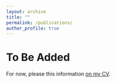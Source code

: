 ```yaml
---
layout: archive
title: ""
permalink: /publications/
author_profile: true
---
```


To Be Added
======
For now, please this information [on my CV](https://anissabaird.github.io/cv).
